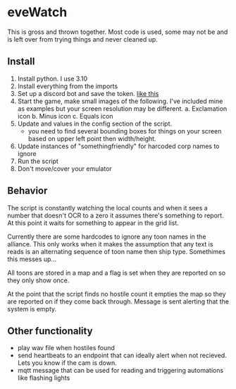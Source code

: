 # eveWatch

This is gross and thrown together. Most code is used, some may not be and is left over from trying things and never cleaned up.

## Install
1. Install python. I use 3.10
2. Install everything from the imports
3. Set up a discord bot and save the token. [like this](https://discordpy.readthedocs.io/en/stable/discord.html#discord-intro)
4. Start the game, make small images of the following. I've included mine as examples but your screen resolution may be different.
    a. Exclamation icon
	b. Minus icon
	c. Equals icon
5. Update and values in the config section of the script.
    * you need to find several bounding boxes for things on your screen based on upper left point then width/height.
6. Update instances of "somethingfriendly" for harcoded corp names to ignore
7. Run the script
8. Don't move/cover your emulator


## Behavior
The script is constantly watching the local counts and when it sees a number that doesn't OCR to a zero it assumes there's something to report. At this point it waits for something to appear in the grid list. 

Currently there are some hardcodes to ignore any toon names in the alliance. This only works when it makes the assumption that any text is reads is an alternating sequence of toon name then ship type. Somethimes this messes up...

All toons are stored in a map and a flag is set when they are reported on so they only show once. 

At the point that the script finds no hostile count it empties the map so they are reported on if they come back through. Message is sent alerting that the system is empty.

## Other functionality
* play wav file when hostiles found
* send heartbeats to an endpoint that can ideally alert when not recieved. Lets you know if the cam is down.
* mqtt message that can be used for reading and triggering automations like flashing lights
